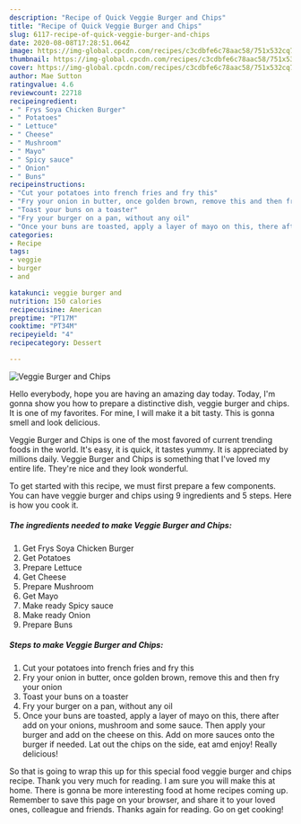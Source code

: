 ```yaml
---
description: "Recipe of Quick Veggie Burger and Chips"
title: "Recipe of Quick Veggie Burger and Chips"
slug: 6117-recipe-of-quick-veggie-burger-and-chips
date: 2020-08-08T17:28:51.064Z
image: https://img-global.cpcdn.com/recipes/c3cdbfe6c78aac58/751x532cq70/veggie-burger-and-chips-recipe-main-photo.jpg
thumbnail: https://img-global.cpcdn.com/recipes/c3cdbfe6c78aac58/751x532cq70/veggie-burger-and-chips-recipe-main-photo.jpg
cover: https://img-global.cpcdn.com/recipes/c3cdbfe6c78aac58/751x532cq70/veggie-burger-and-chips-recipe-main-photo.jpg
author: Mae Sutton
ratingvalue: 4.6
reviewcount: 22718
recipeingredient:
- " Frys Soya Chicken Burger"
- " Potatoes"
- " Lettuce"
- " Cheese"
- " Mushroom"
- " Mayo"
- " Spicy sauce"
- " Onion"
- " Buns"
recipeinstructions:
- "Cut your potatoes into french fries and fry this"
- "Fry your onion in butter, once golden brown, remove this and then fry your onion"
- "Toast your buns on a toaster"
- "Fry your burger on a pan, without any oil"
- "Once your buns are toasted, apply a layer of mayo on this, there after add on your onions, mushroom and some sauce. Then apply your burger and add on the cheese on this. Add on more sauces onto the burger if needed. Lat out the chips on the side, eat amd enjoy! Really delicious!"
categories:
- Recipe
tags:
- veggie
- burger
- and

katakunci: veggie burger and 
nutrition: 150 calories
recipecuisine: American
preptime: "PT17M"
cooktime: "PT34M"
recipeyield: "4"
recipecategory: Dessert

---
```



![Veggie Burger and Chips](https://img-global.cpcdn.com/recipes/c3cdbfe6c78aac58/751x532cq70/veggie-burger-and-chips-recipe-main-photo.jpg)

Hello everybody, hope you are having an amazing day today. Today, I'm gonna show you how to prepare a distinctive dish, veggie burger and chips. It is one of my favorites. For mine, I will make it a bit tasty. This is gonna smell and look delicious.



Veggie Burger and Chips is one of the most favored of current trending foods in the world. It's easy, it is quick, it tastes yummy. It is appreciated by millions daily. Veggie Burger and Chips is something that I've loved my entire life. They're nice and they look wonderful.


To get started with this recipe, we must first prepare a few components. You can have veggie burger and chips using 9 ingredients and 5 steps. Here is how you cook it.

<!--inarticleads1-->

##### The ingredients needed to make Veggie Burger and Chips:

1. Get  Frys Soya Chicken Burger
1. Get  Potatoes
1. Prepare  Lettuce
1. Get  Cheese
1. Prepare  Mushroom
1. Get  Mayo
1. Make ready  Spicy sauce
1. Make ready  Onion
1. Prepare  Buns




<!--inarticleads2-->

##### Steps to make Veggie Burger and Chips:

1. Cut your potatoes into french fries and fry this
1. Fry your onion in butter, once golden brown, remove this and then fry your onion
1. Toast your buns on a toaster
1. Fry your burger on a pan, without any oil
1. Once your buns are toasted, apply a layer of mayo on this, there after add on your onions, mushroom and some sauce. Then apply your burger and add on the cheese on this. Add on more sauces onto the burger if needed. Lat out the chips on the side, eat amd enjoy! Really delicious!




So that is going to wrap this up for this special food veggie burger and chips recipe. Thank you very much for reading. I am sure you will make this at home. There is gonna be more interesting food at home recipes coming up. Remember to save this page on your browser, and share it to your loved ones, colleague and friends. Thanks again for reading. Go on get cooking!
